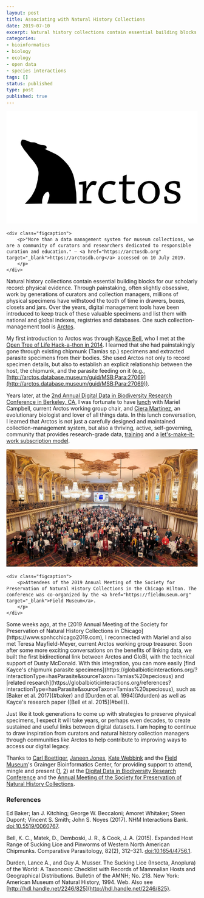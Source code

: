 ```yaml
---
layout: post
title: Associating with Natural History Collections
date: 2019-07-10
excerpt: Natural history collections contain essential building blocks for our scholarly record — physical evidence. Through persistent, often slightly obsessive, work by generations of curators and collection managers, millions of physical specimens have withstood the tooth of time.
categories:
- bioinformatics
- biology
- ecology
- open data
- species interactions
tags: []
status: published
type: post
published: true
---
```


<div class="figure figure-globi left"><a href="https://arctosdb.org" target="_blank"><img
        src="/assets/arctos-logo.png" alt="Arctos"/></a>

    <div class="figcaption">
        <p>"More than a data management system for museum collections, we are a community of curators and researchers dedicated to responsible curation and education." — <a href="https://arctosdb.org" target="_blank">https://arctosdb.org</a> accessed on 10 July 2019.
        </p>
    </div>
</div>


Natural history collections contain essential building blocks for our scholarly record: physical evidence. Through painstaking, often slightly obsessive, work by generations of curators and collection managers, millions of physical specimens have withstood the tooth of time in drawers, boxes, closets and jars. Over the years, digital management tools have been introduced to keep track of these valuable specimens and list them with national and global indexes, registries and databases. One such collection-management tool is [Arctos](https://arctosdb.org). 

My first introduction to Arctos was through [Kayce Bell](http://www.kaycebell.com), who I met at the [Open Tree of Life Hack-a-thon in 2014](https://www.globalbioticinteractions.org/2014/10/24/eating-of-pudding#open-tree-hack-a-thon). I learned that she had painstakingly gone through existing chipmunk (Tamias sp.) specimens and extracted parasite specimens from their bodies. She used Arctos not only to record specimen details, but also to establish an explicit relationship between the host, the chipmunk, and the parasite feeding on it (e.g., [http://arctos.database.museum/guid/MSB:Para:27069](http://arctos.database.museum/guid/MSB:Para:27069)).

Years later, at the [2nd Annual Digital Data in Biodiversity Research Conference in Berkeley, CA](https://www.idigbio.org/wiki/index.php/Digital_Data_in_Biodiversity_Research_Conference,_Berkeley), I was fortunate to have [lunch](http://curiositydata.org/Meeting-the-Modern-Naturalists_at_the_digital_data_conference/#highlights-with-links) with Mariel Campbell, current Arctos working group chair, and [Ciera Martinez](http://cierareports.org), an evolutionary biologist and lover of all things data. In this lunch conversation, I learned that Arctos is not just a carefully designed and maintained collection-management system, but also a thriving, active, self-governing, community that provides research-grade data, [training](https://www.youtube.com/watch?v=miVsxdMuGEs) and a [let's-make-it-work subscription model](https://arctosdb.org/join-arctos/financial-contributions/).

<div class="figure figure-globi right"><a href="https://www.spnhcchicago2019.com" target="_blank"><img
        src="/assets/spnhc2019.webp" alt="SPNHC 2019"/></a>

    <div class="figcaption">
        <p>Attendees of the 2019 Annual Meeting of the Society for Preservation of Natural History Collections in the Chicago Hilton. The conference was co-organized by the <a href="https://fieldmuseum.org" target="_blank">Field Museum</a>.
        </p>
    </div>
</div>
Some weeks ago, at the [2019 Annual Meeting of the Society for Preservation of Natural History Collections in Chicago](https://www.spnhcchicago2019.com), I reconnected with Mariel and also met Teresa Mayfield-Meyer, current Arctos working group treasurer. Soon after some more exciting conversations on the benefits of linking data, we built the first bidirectional link between Arctos and GloBI, with the technical support of Dusty McDonald. With this integration, you can more easily [find Kayce's chipmunk parasite specimens](https://globalbioticinteractions.org/?interactionType=hasParasite&sourceTaxon=Tamias%20speciosus) and [related research](https://globalbioticinteractions.org/references?interactionType=hasParasite&sourceTaxon=Tamias%20speciosus), such as [Baker et al. 2017](#baker) and [Durden et al. 1994](#durden) as well as Kayce's research paper ([Bell et al. 2015](#bell)). 

Just like it took generations to come up with strategies to preserve physical specimens, I expect it will take years, or perhaps even decades, to create sustained and useful links between digital datasets. I am hoping to continue to draw inspiration from curators and natural history collection managers through communities like Arctos to help contribute to improving ways to access our digital legacy.

Thanks to [Carl Boettiger](https://carlboettiger.info), [Janeen Jones](https://www.linkedin.com/in/janeen-jones-6b682729), [Kate Webbink](https://www.linkedin.com/in/kate-webbink-40b66751) and the [Field Museum](https://fieldmuseum.org)'s Grainger Bioinformatics Center, for providing support to attend, mingle and present ([1](https://www.idigbio.org/wiki/images/a/a1/1-Poelen-frugal_tools_2018-06-04.pdf), [2](https://doi.org/10.17605/OSF.IO/A2V8G)) at the [Digital Data in Biodiversity Research Conference](https://www.idigbio.org/wiki/index.php/Digital_Data_in_Biodiversity_Research_Conference,_Berkeley) and the [Annual Meeting of the Society for Preservation of Natural History Collections](https://www.spnhcchicago2019.com).

### References 

<span id="baker"></span>
Ed Baker; Ian J. Kitching; George W. Beccaloni; Amoret Whitaker; Steen Dupont; Vincent S. Smith; John S. Noyes (2017). NHM Interactions Bank. [doi:10.5519/0060767](https://doi.org/10.5519/0060767). 

<span id="bell"></span>
Bell, K. C., Matek, D., Demboski, J. R., & Cook, J. A. (2015). Expanded Host Range of Sucking Lice and Pinworms of Western North American Chipmunks. Comparative Parasitology, 82(2), 312–321. [doi:10.1654/4756.1](https://doi.org/10.1654/4756.1).

<span id="durden"></span>
Durden, Lance A., and Guy A. Musser. The Sucking Lice (Insecta, Anoplura) of the World: A Taxonomic Checklist with Records of Mammalian Hosts and Geographical Distributions. Bulletin of the AMNH; No. 218. New York: American Museum of Natural History, 1994. Web. Also see [http://hdl.handle.net/2246/825](http://hdl.handle.net/2246/825). 

